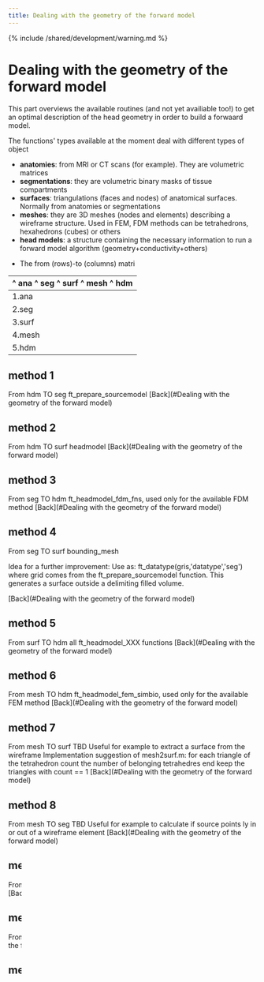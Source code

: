 ```yaml
---
title: Dealing with the geometry of the forward model
---
```


{% include /shared/development/warning.md %}

# Dealing with the geometry of the forward model

This part overviews the available routines (and not yet availiable too!) to get an optimal description of the head geometry in order to build a forwaard model.

The functions' types available at the moment deal with different types of object

- **anatomies**: from MRI or CT scans (for example). They are volumetric matrices
- **segmentations**: they are volumetric binary masks of tissue compartments
- **surfaces**: triangulations (faces and nodes) of anatomical surfaces. Normally from anatomies or segmentations
- **meshes**: they are 3D meshes (nodes and elements) describing a wireframe structure. Used in FEM, FDM methods can be tetrahedrons, hexahedrons (cubes) or others
- **head models**: a structure containing the necessary information to run a forward model algorithm (geometry+conductivity+others)

* The from (rows)-to (columns) matri

| ^ ana ^ seg ^ surf ^ mesh ^ hdm |
| ------------------------------- |
| 1.ana                           | [11](#method 11 ) | [12](#method 12 ) | [10](#method 10 ) | n.a. | n.a. |
| 2.seg                           | n.a. | [13](#method 13):- |  | [10](#method 10 ) | [14](#method 14):- |  | [3](#method 3 ) |
| 3.surf                          | n.a. | [4](#method 4 ) | [15](#method 15) | [16](#method 16):- |  | [5](#method 5 ) |
| 4.mesh                          | n.a. | [8](#method 8 ) | [7](#method 7 ):- |  | [9](#method 9 ) | [6](#method 6 ) |
| 5.hdm                           | n.a. | [1](#method 1 ) | [2](#method 2 ):- |  | n.a. | n.a. |

## method 1

From hdm TO seg
ft_prepare_sourcemodel
[Back](#Dealing with the geometry of the forward model)

## method 2

From hdm TO surf
headmodel
[Back](#Dealing with the geometry of the forward model)

## method 3

From seg TO hdm
ft_headmodel_fdm_fns, used only for the available FDM method
[Back](#Dealing with the geometry of the forward model)

## method 4

From seg TO surf
bounding_mesh

Idea for a further improvement:
Use as:
ft_datatype(gris,'datatype','seg')
where grid comes from the ft_prepare_sourcemodel function.
This generates a surface outside a delimiting filled volume.

[Back](#Dealing with the geometry of the forward model)

## method 5

From surf TO hdm
all ft_headmodel_XXX functions
[Back](#Dealing with the geometry of the forward model)

## method 6

From mesh TO hdm
ft_headmodel_fem_simbio, used only for the available FEM method
[Back](#Dealing with the geometry of the forward model)

## method 7

From mesh TO surf
TBD
Useful for example to extract a surface from the wireframe
Implementation suggestion of mesh2surf.m:
for each triangle of the tetrahedron
count the number of belonging tetrahedres
end
keep the triangles with count == 1
[Back](#Dealing with the geometry of the forward model)

## method 8

From mesh TO seg
TBD
Useful for example to calculate if source points ly in or out of a wireframe element
[Back](#Dealing with the geometry of the forward model)

## method 9

From mesh TO mesh
TBD
Useful to reposition the elements elastically
[Back](#Dealing with the geometry of the forward model)

## method 10

From seg TO surf
ft_surfaceextract
[Back](#Dealing with the geometry of the forward model)

## method 11

From ana TO ana
spm_smooth or ft_volume_realign
[Back](#Dealing with the geometry of the forward model)

## method 12

From ana TO seg
ft_volumesegment
[Back](#Dealing with the geometry of the forward model)

## method 13

From seg TO seg
All morphological operators, e.g., imopen
[Back](#Dealing with the geometry of the forward model)

## method 14

From seg TO mesh
Builds a mesh directly from the segmentation, like in vgrid software
[Back](#Dealing with the geometry of the forward model)

## method 15

From surf TO surf
Manipulates surfaces: all ft_surfaceXXX functions
[Back](#Dealing with the geometry of the forward model)

## method 16

From surf TO mesh
Tetge software, interfaced by the external toolbox iso2mesh
[Back](#Dealing with the geometry of the forward model)

## method ?

From ? TO ?
TBD
[Back](#Dealing with the geometry of the forward model)
